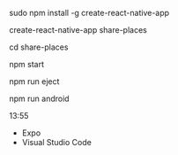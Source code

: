 sudo npm install -g create-react-native-app

create-react-native-app share-places

cd share-places

npm start

npm run eject


npm run android




13:55
- Expo
- Visual Studio Code


